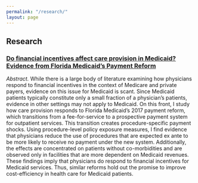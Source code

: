 ```yaml
---
permalink: "/research/"
layout: page
---
```

## Research
### [Do financial incentives affect care provision in Medicaid? Evidence from Florida Medicaid’s Payment Reform](http://jxx87.github.io/research/Florida.pdf)

*Abstract.* While there is a large body of literature examining how physicians respond to 
financial incentives in the context of Medicare and private payers, evidence on this issue for
Medicaid is scant. Since Medicaid patients typically constitute only a small fraction
of a physician’s patients, evidence in other settings may not apply to Medicaid. On
this front, I study how care provision responds to Florida Medicaid’s 2017 payment
reform, which transitions from a fee-for-service to a prospective payment system for
outpatient services. This transition creates procedure-specific payment shocks. Using
procedure-level policy exposure measures, I find evidence that physicians reduce the
use of procedures that are expected ex ante to be more likely to receive no payment
under the new system. Additionally, the effects are concentrated on patients without
co-morbidities and are observed only in facilities that are more dependent on
Medicaid revenues. These findings imply that physicians do respond to financial incentives
for Medicaid services. Thus, similar reforms hold out the promise to improve
cost-efficiency in health care for Medicaid patients.
